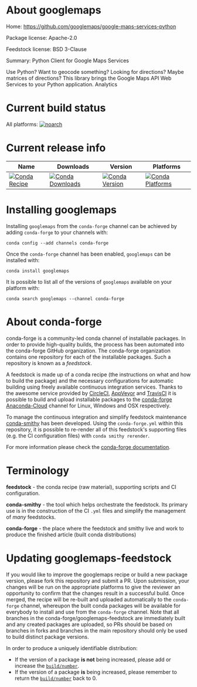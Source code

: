 About googlemaps
================

Home: https://github.com/googlemaps/google-maps-services-python

Package license: Apache-2.0

Feedstock license: BSD 3-Clause

Summary: Python Client for Google Maps Services

Use Python? Want to geocode something? Looking for directions? Maybe matrices of directions? This library brings the Google Maps API Web Services to your Python application. Analytics


Current build status
====================

All platforms:
[![noarch](https://img.shields.io/circleci/project/github/conda-forge/googlemaps-feedstock/master.svg?label=noarch)](https://circleci.com/gh/conda-forge/googlemaps-feedstock)

Current release info
====================

| Name | Downloads | Version | Platforms |
| --- | --- | --- | --- |
| [![Conda Recipe](https://img.shields.io/badge/recipe-googlemaps-green.svg)](https://anaconda.org/conda-forge/googlemaps) | [![Conda Downloads](https://img.shields.io/conda/dn/conda-forge/googlemaps.svg)](https://anaconda.org/conda-forge/googlemaps) | [![Conda Version](https://img.shields.io/conda/vn/conda-forge/googlemaps.svg)](https://anaconda.org/conda-forge/googlemaps) | [![Conda Platforms](https://img.shields.io/conda/pn/conda-forge/googlemaps.svg)](https://anaconda.org/conda-forge/googlemaps) |

Installing googlemaps
=====================

Installing `googlemaps` from the `conda-forge` channel can be achieved by adding `conda-forge` to your channels with:

```
conda config --add channels conda-forge
```

Once the `conda-forge` channel has been enabled, `googlemaps` can be installed with:

```
conda install googlemaps
```

It is possible to list all of the versions of `googlemaps` available on your platform with:

```
conda search googlemaps --channel conda-forge
```


About conda-forge
=================

conda-forge is a community-led conda channel of installable packages.
In order to provide high-quality builds, the process has been automated into the
conda-forge GitHub organization. The conda-forge organization contains one repository
for each of the installable packages. Such a repository is known as a *feedstock*.

A feedstock is made up of a conda recipe (the instructions on what and how to build
the package) and the necessary configurations for automatic building using freely
available continuous integration services. Thanks to the awesome service provided by
[CircleCI](https://circleci.com/), [AppVeyor](http://www.appveyor.com/)
and [TravisCI](https://travis-ci.org/) it is possible to build and upload installable
packages to the [conda-forge](https://anaconda.org/conda-forge)
[Anaconda-Cloud](http://docs.anaconda.org/) channel for Linux, Windows and OSX respectively.

To manage the continuous integration and simplify feedstock maintenance
[conda-smithy](http://github.com/conda-forge/conda-smithy) has been developed.
Using the ``conda-forge.yml`` within this repository, it is possible to re-render all of
this feedstock's supporting files (e.g. the CI configuration files) with ``conda smithy rerender``.

For more information please check the [conda-forge documentation](https://conda-forge.org/docs/).

Terminology
===========

**feedstock** - the conda recipe (raw material), supporting scripts and CI configuration.

**conda-smithy** - the tool which helps orchestrate the feedstock.
                   Its primary use is in the construction of the CI ``.yml`` files
                   and simplify the management of *many* feedstocks.

**conda-forge** - the place where the feedstock and smithy live and work to
                  produce the finished article (built conda distributions)


Updating googlemaps-feedstock
=============================

If you would like to improve the googlemaps recipe or build a new
package version, please fork this repository and submit a PR. Upon submission,
your changes will be run on the appropriate platforms to give the reviewer an
opportunity to confirm that the changes result in a successful build. Once
merged, the recipe will be re-built and uploaded automatically to the
`conda-forge` channel, whereupon the built conda packages will be available for
everybody to install and use from the `conda-forge` channel.
Note that all branches in the conda-forge/googlemaps-feedstock are
immediately built and any created packages are uploaded, so PRs should be based
on branches in forks and branches in the main repository should only be used to
build distinct package versions.

In order to produce a uniquely identifiable distribution:
 * If the version of a package **is not** being increased, please add or increase
   the [``build/number``](http://conda.pydata.org/docs/building/meta-yaml.html#build-number-and-string).
 * If the version of a package **is** being increased, please remember to return
   the [``build/number``](http://conda.pydata.org/docs/building/meta-yaml.html#build-number-and-string)
   back to 0.